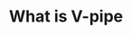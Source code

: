 ---
title: What is V-pipe
image: assets/img/ic-what-is-vpipe.svg
heading: What is V-pipe?
links:
  - subject: 
    links:
      - title: Our impact
        url: /impact
      - title: What can V-pipe do with my data?
        url: /what-is-vpipe#what-can-vpipe-do-with-my-data
      - title: V-pipe in the community
        url: /
      - title: Use of V-pipe in literature
        url: literature#use-of-v-pipe
      - title: V-pipe vs Competitors
        url: what-is-vpipe##vpipe-vs-competitors
      - title: Contact us
        url: what-is-vpipe##contact-us
---